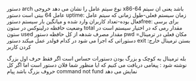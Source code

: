 دستور  arch  نوع سیتم عامل را نشان می دهد خروجی x86-64 باشد یعنی ان سیتم عامل 64 بیتی است
دستور uptime: زمان سیستم فعلی-طول زمانی که سیتم عامل فعال بوده-تعداد کاربران وارد شده و میانگین بار سیستم 
دستورfree: برای برسی وضعیت حافظه درلینوکس
در ستون total  مقدار رمی که در اختیار سیستم است 
در ستون used مقدار مصرف شدهه از کل حافظه
دستور pwd مکان فعلی در ترمینال= دستوراتی که اجرا می شود در کدام فولدر عمل میکند
دستور exit :بستن ترمینال خارج کردن کاربر

بله ترمینال به کوچک و بزرگ بودن دستورات حساس است 
اگر فقظ حرف اول بزرگ نوشته شود : پیغامی دریافت می کنیم که ایا منظور شما فلان دستور است
اما اگر کل حروف بزرگ باشد پیام  command not fund نمایش می دهد
